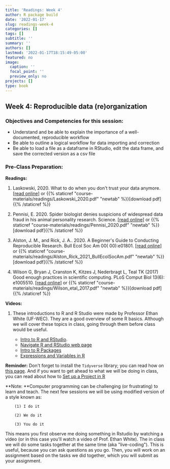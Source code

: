 ```yaml
---
title: 'Readings: Week 4'
author: R package build
date: '2022-01-17'
slug: readings-week-4
categories: []
tags: []
subtitle: ''
summary: ''
authors: []
lastmod: '2022-01-17T18:15:49-05:00'
featured: no
image:
  caption: ''
  focal_point: ''
  preview_only: no
projects: []
type: book
---
```


## Week 4: Reproducible data (re)organization

### Objectives and Competencies for this session:   

* Understand and be able to explain the importance of a well-documented, reproducible workflow
* Be able to outline a logical workflow for data importing and correction
* Be able to load a file as a dataframe in RStudio, edit the data frame, and save the corrected version as a csv file
  

### Pre-Class Preparation:
        
**Readings:**

1. Laskowski, 2020. What to do when you don't trust your data anymore.  [[read online]](https://laskowskilab.faculty.ucdavis.edu/2020/01/29/retractions/) or {{% staticref "course-materials/readings/Laskowski_2020.pdf" "newtab" %}}[download pdf]{{% /staticref %}}

2. Pennisi, E. 2020. Spider biologist denies suspicions of widespread data fraud in his animal personality research. Science. [[read online]](https://www.sciencemag.org/news/2020/01/spider-biologist-denies-suspicions-widespread-data-fraud-his-animal-personality) or {{% staticref "course-materials/readings/Pennisi_2020.pdf" "newtab" %}}[download pdf]{{% /staticref %}}

3. Alston, J. M., and Rick, J. A.. 2020. A Beginner's Guide to Conducting Reproducible Research. Bull Ecol Soc Am 00( 00):e01801.   [[read online]](https://doi.org/10.1002/bes2.1801) or {{% staticref "course-materials/readings/Alston_Rick_2021_BullEcolSocAm.pdf" "newtab" %}}[download pdf]{{% /staticref %}}

4.  Wilson G, Bryan J, Cranston K, Kitzes J, Nederbragt L, Teal TK (2017) Good enough practices in scientific computing. PLoS Comput Biol 13(6): e1005510.  [[read online]](https://doi.org/10.1371/journal.pcbi.1005510) or {{% staticref "course-materials/readings/Wilson_etal_2017.pdf" "newtab" %}}[download pdf]{{% /staticref %}}


**Videos:** 

1. These introductions to R and R Studio were made by Professor Ethan White (UF-WEC). They are a good overview of some R basics. Although we will cover these topics in class, going through them before class would be useful.


    * [Intro to R and RStudio](https://www.youtube.com/watch?v=zqUQL8OOtMQ).   
    * [Navigate R and RStudio web page](https://swcarpentry.github.io/r-novice-gapminder/01-rstudio-intro/index.html)    
    * [Intro to R Packages](https://www.youtube.com/watch?v=NAArCsmztOI)  
    * [Expressions and Variables in R](https://www.youtube.com/watch?v=BFVX0CKY67g&feature=emb_title)  

**Reminder:** Don't forget to install the `Tidyverse` library; you can read how on [this page](https://tidyverse.tidyverse.org/). And if you want to get ahead to what we will be doing in class, you can read about how to [Set up a Project in R](https://swcarpentry.github.io/r-novice-gapminder/02-project-intro/index.html)


**Note: **Computer programming can be challenging (or frustrating) to learn and teach. The next few sessions we will be using modified version of a style known as:  

        (1) I do it   
    
        (2) We do it  
    
        (3) You do it   

This means you first observe me doing something in Rstudio by watching a video (or in this case you'll watch a video of Prof. Ethan White). The in class we will do some tasks together at the same time (aka "live-coding"). This is useful, because you can ask questions as you go. Then, you will work on an assignment based on the tasks we did together, which you will submit as your assignment.

